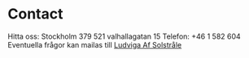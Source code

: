 Contact
==============================================

Hitta oss: Stockholm 379 521 valhallagatan 15
Telefon: +46 1 582 604
Eventuella frågor kan mailas till [Ludviga Af Solstråle](Ludviga@live.com)
